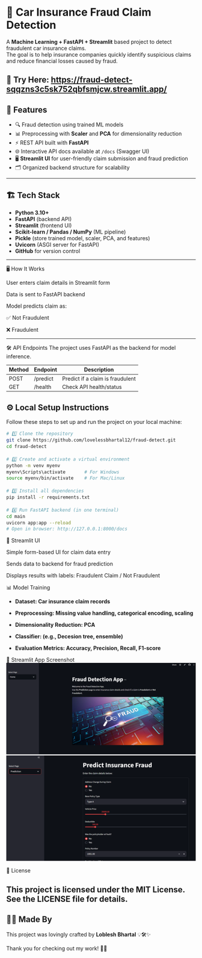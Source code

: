 # 🚗 Car Insurance Fraud Claim Detection

A **Machine Learning + FastAPI + Streamlit** based project to detect fraudulent car insurance claims.  
The goal is to help insurance companies quickly identify suspicious claims and reduce financial losses caused by fraud.  

🔗 Try Here: https://fraud-detect-sqqzns3c5sk752qbfsmjcw.streamlit.app/
---

## 📌 Features
- 🔍 Fraud detection using trained ML models  
- 📊 Preprocessing with **Scaler** and **PCA** for dimensionality reduction  
- ⚡ REST API built with **FastAPI**  
- 🌐 Interactive API docs available at `/docs` (Swagger UI)  
- 🖥️ **Streamlit UI** for user-friendly claim submission and fraud prediction  
- 🗂 Organized backend structure for scalability  

---

## 🏗️ Tech Stack
- **Python 3.10+**  
- **FastAPI** (backend API)  
- **Streamlit** (frontend UI)  
- **Scikit-learn / Pandas / NumPy** (ML pipeline)  
- **Pickle** (store trained model, scaler, PCA, and features)  
- **Uvicorn** (ASGI server for FastAPI)  
- **GitHub** for version control  

---
🖥️ How It Works

User enters claim details in Streamlit form

Data is sent to FastAPI backend

Model predicts claim as:

✅ Not Fraudulent

❌ Fraudulent

---
🛠️ API Endpoints
The project uses FastAPI as the backend for model inference.

| Method | Endpoint  | Description                      |
|--------|-----------|----------------------------------|
| POST   | /predict  | Predict if a claim is fraudulent |
| GET    | /health   | Check API health/status           |


## ⚙️ Local Setup Instructions

Follow these steps to set up and run the project on your local machine:

```bash
# 1️⃣ Clone the repository
git clone https://github.com/lovelessbhartal12/fraud-detect.git
cd fraud-detect

# 2️⃣ Create and activate a virtual environment
python -m venv myenv
myenv\Scripts\activate       # For Windows
source myenv/bin/activate    # For Mac/Linux

# 3️⃣ Install all dependencies
pip install -r requirements.txt

# 4️⃣ Run FastAPI backend (in one terminal)
cd main
uvicorn app:app --reload
# Open in browser: http://127.0.0.1:8000/docs
```
🎨 Streamlit UI

Simple form-based UI for claim data entry

Sends data to backend for fraud prediction

Displays results with labels: Fraudulent Claim / Not Fraudulent

📊 Model Training

 - **Dataset: Car insurance claim records**  

 - **Preprocessing: Missing value handling, categorical encoding, scaling** 

 - **Dimensionality Reduction: PCA**  

- **Classifier: (e.g., Decesion tree, ensemble)**

 - **Evaluation Metrics: Accuracy, Precision, Recall, F1-score**
   
📸 Streamlit App Screenshot
 ![Streamlit App Screenshot](image/frauddeeee.PNG)
 ![Streamlit App Screenshot](image/predict.PNG)

📄 License

This project is licensed under the MIT License. See the LICENSE file for details.
---

## 👨‍💻 Made By

This project was lovingly crafted by **Loblesh Bhartal** 💡🛠️✨  

Thank you for checking out my work! 🚀🔥
